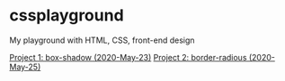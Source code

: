 # cssplayground

My playground with HTML, CSS, front-end design

[Project 1: box-shadow (2020-May-23)](https://github.com/trinafirefox/cssplayground/tree/master/2020-May-23rd)
[Project 2: border-radious (2020-May-25)](https://github.com/trinafirefox/cssplayground/tree/master/2020-May-25th)
